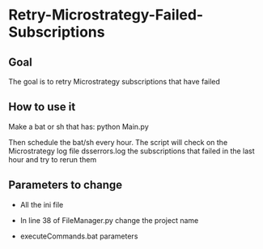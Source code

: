 # Retry-Microstrategy-Failed-Subscriptions

## Goal
The goal is to retry Microstrategy subscriptions that have failed

## How to use it

Make a bat or sh that has:
python Main.py

Then schedule the bat/sh every hour. The script will check on the Microstrategy log file dsserrors.log the subscriptions that failed in the last hour and try to rerun them 

## Parameters to change

* All the ini file

* In line 38 of FileManager.py change the project name
 
* executeCommands.bat parameters
